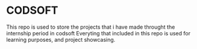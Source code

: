 # CODSOFT
This repo is used to store the projects that i have made throught the internship period in codsoft
Everyting that included in this repo is used for learning purposes, and project showcasing.
